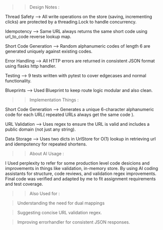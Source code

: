 >> Design Notes : 

Thread Safety -->  All write operations on the store (saving, incrementing clicks) are protected by a threading.Lock to handle concurrency.

Idempotency --> Same URL always returns the same short code using url_to_code reverse lookup map.

Short Code Generation --> Random alphanumeric codes of length 6 are generated uniquely against existing codes.

Error Handling --> All HTTP errors are returned in consistent JSON format using flasks http handler.

Testing --> 9 tests written with pytest to cover edgecases and normal functionality.

Blueprints --> Used Blueprint to keep route logic modular and also clean.


>> Implementation Things : 

Short Code Generation -->  Generates a unique 6-character alphanumeric code for each URL( repeated URLs always get the same code ).

URL Validation --> Uses regex to ensure the URL is valid and includes a public domain (not just any string).

Data Storage --> Uses two dicts in UrlStore for O(1) lookup in retrieving url and idempotency for repeated shortens.

>> About AI Usage : 

I Used perplexity to refer for some production level code desicions and improvements in things like validation, in-memory store.
By using AI coding assistants for structure, code reviews, and validation regex improvements. Final code was verified and adapted by me to fit assignment requirements and test coverage.

>> Also Used for : 

   > Understanding the need for dual mappings

   > Suggesting concise URL validation regex.
   
   > Improving errorhandler for consistent JSON responses.